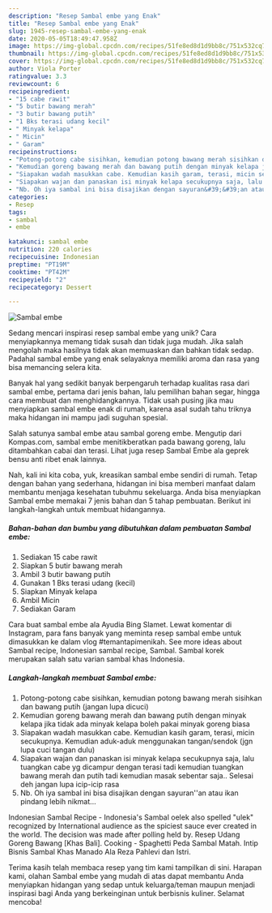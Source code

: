 ```yaml
---
description: "Resep Sambal embe yang Enak"
title: "Resep Sambal embe yang Enak"
slug: 1945-resep-sambal-embe-yang-enak
date: 2020-05-05T18:49:47.958Z
image: https://img-global.cpcdn.com/recipes/51fe8ed8d1d9bb8c/751x532cq70/sambal-embe-foto-resep-utama.jpg
thumbnail: https://img-global.cpcdn.com/recipes/51fe8ed8d1d9bb8c/751x532cq70/sambal-embe-foto-resep-utama.jpg
cover: https://img-global.cpcdn.com/recipes/51fe8ed8d1d9bb8c/751x532cq70/sambal-embe-foto-resep-utama.jpg
author: Viola Porter
ratingvalue: 3.3
reviewcount: 6
recipeingredient:
- "15 cabe rawit"
- "5 butir bawang merah"
- "3 butir bawang putih"
- "1 Bks terasi udang kecil"
- " Minyak kelapa"
- " Micin"
- " Garam"
recipeinstructions:
- "Potong-potong cabe sisihkan, kemudian potong bawang merah sisihkan dan bawang putih (jangan lupa dicuci)"
- "Kemudian goreng bawang merah dan bawang putih dengan minyak kelapa jika tidak ada minyak kelapa boleh pakai minyak goreng biasa"
- "Siapakan wadah masukkan cabe. Kemudian kasih garam, terasi, micin secukupnya. Kemudian aduk-aduk menggunakan tangan/sendok (jgn lupa cuci tangan dulu)"
- "Siapakan wajan dan panaskan isi minyak kelapa secukupnya saja, lalu tuangkan cabe yg dicampur dengan terasi tadi kemudian tuangkan bawang merah dan putih tadi kemudian masak sebentar saja.. Selesai deh jangan lupa icip-icip rasa"
- "Nb. Oh iya sambal ini bisa disajikan dengan sayuran&#39;&#39;an atau ikan pindang lebih nikmat..."
categories:
- Resep
tags:
- sambal
- embe

katakunci: sambal embe 
nutrition: 220 calories
recipecuisine: Indonesian
preptime: "PT19M"
cooktime: "PT42M"
recipeyield: "2"
recipecategory: Dessert

---
```



![Sambal embe](https://img-global.cpcdn.com/recipes/51fe8ed8d1d9bb8c/751x532cq70/sambal-embe-foto-resep-utama.jpg)

Sedang mencari inspirasi resep sambal embe yang unik? Cara menyiapkannya memang tidak susah dan tidak juga mudah. Jika salah mengolah maka hasilnya tidak akan memuaskan dan bahkan tidak sedap. Padahal sambal embe yang enak selayaknya memiliki aroma dan rasa yang bisa memancing selera kita.

Banyak hal yang sedikit banyak berpengaruh terhadap kualitas rasa dari sambal embe, pertama dari jenis bahan, lalu pemilihan bahan segar, hingga cara membuat dan menghidangkannya. Tidak usah pusing jika mau menyiapkan sambal embe enak di rumah, karena asal sudah tahu triknya maka hidangan ini mampu jadi suguhan spesial.

Salah satunya sambal embe atau sambal goreng embe. Mengutip dari Kompas.com, sambal embe menitikberatkan pada bawang goreng, lalu ditambahkan cabai dan terasi. Lihat juga resep Sambal Embe ala geprek bensu anti ribet enak lainnya.


Nah, kali ini kita coba, yuk, kreasikan sambal embe sendiri di rumah. Tetap dengan bahan yang sederhana, hidangan ini bisa memberi manfaat dalam membantu menjaga kesehatan tubuhmu sekeluarga. Anda bisa menyiapkan Sambal embe memakai 7 jenis bahan dan 5 tahap pembuatan. Berikut ini langkah-langkah untuk membuat hidangannya.

<!--inarticleads1-->

##### Bahan-bahan dan bumbu yang dibutuhkan dalam pembuatan Sambal embe:

1. Sediakan 15 cabe rawit
1. Siapkan 5 butir bawang merah
1. Ambil 3 butir bawang putih
1. Gunakan 1 Bks terasi udang (kecil)
1. Siapkan  Minyak kelapa
1. Ambil  Micin
1. Sediakan  Garam


Cara buat sambal embe ala Ayudia Bing Slamet. Lewat komentar di Instagram, para fans banyak yang meminta resep sambal embe untuk dimasukkan ke dalam vlog #temantapimenikah. See more ideas about Sambal recipe, Indonesian sambal recipe, Sambal. Sambal korek merupakan salah satu varian sambal khas Indonesia. 

<!--inarticleads2-->

##### Langkah-langkah membuat Sambal embe:

1. Potong-potong cabe sisihkan, kemudian potong bawang merah sisihkan dan bawang putih (jangan lupa dicuci)
1. Kemudian goreng bawang merah dan bawang putih dengan minyak kelapa jika tidak ada minyak kelapa boleh pakai minyak goreng biasa
1. Siapakan wadah masukkan cabe. Kemudian kasih garam, terasi, micin secukupnya. Kemudian aduk-aduk menggunakan tangan/sendok (jgn lupa cuci tangan dulu)
1. Siapakan wajan dan panaskan isi minyak kelapa secukupnya saja, lalu tuangkan cabe yg dicampur dengan terasi tadi kemudian tuangkan bawang merah dan putih tadi kemudian masak sebentar saja.. Selesai deh jangan lupa icip-icip rasa
1. Nb. Oh iya sambal ini bisa disajikan dengan sayuran&#39;&#39;an atau ikan pindang lebih nikmat...


Indonesian Sambal Recipe - Indonesia&#39;s Sambal oelek also spelled &#34;ulek&#34; recognized by International audience as the spiciest sauce ever created in the world. The decision was made after polling held by. Resep Udang Goreng Bawang [Khas Bali]. Cooking - Spaghetti Peda Sambal Matah. Intip Bisnis Sambal Khas Manado Ala Reza Pahlevi dan Istri. 

Terima kasih telah membaca resep yang tim kami tampilkan di sini. Harapan kami, olahan Sambal embe yang mudah di atas dapat membantu Anda menyiapkan hidangan yang sedap untuk keluarga/teman maupun menjadi inspirasi bagi Anda yang berkeinginan untuk berbisnis kuliner. Selamat mencoba!
